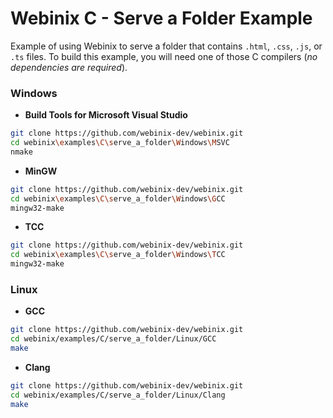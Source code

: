 
# Webinix C - Serve a Folder Example

Example of using Webinix to serve a folder that contains `.html`, `.css`, `.js`, or `.ts` files. To build this example, you will need one of those C compilers (*no dependencies are required*).

### Windows

- **Build Tools for Microsoft Visual Studio**
```sh
git clone https://github.com/webinix-dev/webinix.git
cd webinix\examples\C\serve_a_folder\Windows\MSVC
nmake
```

- **MinGW**
```sh
git clone https://github.com/webinix-dev/webinix.git
cd webinix\examples\C\serve_a_folder\Windows\GCC
mingw32-make
```

- **TCC**
```sh
git clone https://github.com/webinix-dev/webinix.git
cd webinix\examples\C\serve_a_folder\Windows\TCC
mingw32-make
```

### Linux

- **GCC**
```sh
git clone https://github.com/webinix-dev/webinix.git
cd webinix/examples/C/serve_a_folder/Linux/GCC
make
```

- **Clang**
```sh
git clone https://github.com/webinix-dev/webinix.git
cd webinix/examples/C/serve_a_folder/Linux/Clang
make
```
